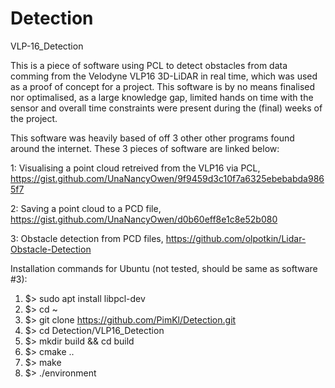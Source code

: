 # Detection
VLP-16_Detection

This is a piece of software using PCL to detect obstacles from data comming from the Velodyne VLP16 3D-LiDAR in real time, which was used as a proof of concept for a project. 
This software is by no means finalised nor optimalised, as a large knowledge gap, limited hands on time with the sensor and overall time constraints were present during the (final) weeks of the project.

This software was heavily based of off 3 other other programs found around the internet. These 3 pieces of software are linked below:


1: Visualising a point cloud retreived from the VLP16 via PCL, https://gist.github.com/UnaNancyOwen/9f9459d3c10f7a6325ebebabda9865f7

2: Saving a point cloud to a PCD file, https://gist.github.com/UnaNancyOwen/d0b60eff8e1c8e52b080

3: Obstacle detection from PCD files, https://github.com/olpotkin/Lidar-Obstacle-Detection


Installation commands for Ubuntu (not tested, should be same as software #3):
1. $> sudo apt install libpcl-dev
2. $> cd ~
3. $> git clone https://github.com/PimKl/Detection.git
4. $> cd Detection/VLP16_Detection
5. $> mkdir build && cd build
6. $> cmake ..
7. $> make
8. $> ./environment
